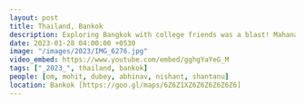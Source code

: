 ```yaml
---
layout: post
title: Thailand, Bankok
description: Exploring Bangkok with college friends was a blast! Mahanakhon Skywalk's stunning views 🏙, Madame Tussauds' wax wonders 👥, mesmerizing aquarium 🐠, serene temples 🏰, and inspiring art gallery 🎨 made it an unforgettable adventure!
date: 2023-01-28 04:00:00 +0530
image: "/images/2023/IMG_6276.jpg"
video_embed: https://www.youtube.com/embed/gghgYaYeG_M
tags: ["_2023_", thailand, bankok]
people: [om, mohit, dubey, abhinav, nishant, shantanu]
location: Bankok [https://goo.gl/maps/6Z6Z1XZ6Z6Z6Z6Z6Z6]
---
```

